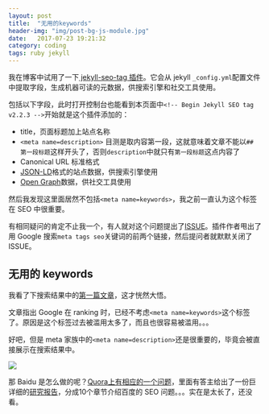 ```yaml
---
layout: post
title:  "无用的keywords"
header-img: "img/post-bg-js-module.jpg"
date:   2017-07-23 19:21:32
category: coding
tags: ruby jekyll
---
```


我在博客中试用了一下[ jekyll-seo-tag 插件](https://github.com/jekyll/jekyll-seo-tag/)。它会从 jekyll `_config.yml`配置文件中提取字段，生成机器可读的元数据，供搜索引擎和社交工具使用。

包括以下字段，此时打开控制台也能看到本页面中`<!-- Begin Jekyll SEO tag v2.2.3 -->`开始就是这个插件添加的：
* title，页面标题加上站点名称
* `<meta name=description>` 目测是取内容第一段，这就意味着文章不能以`## 第一段标题`这样开头了，否则`description`中就只有`第一段标题`这点内容了
* Canonical URL 标准格式
* [JSON-LD](https://developers.google.com/structured-data/)格式的站点数据，供搜索引擎使用
* [Open Graph](http://ogp.me/)数据，供社交工具使用

然后我发现这里面居然不包括`<meta name=keywords>`，我之前一直认为这个标签在 SEO 中很重要。

有相同疑问的肯定不止我一个，有人就对这个问题提出了[ISSUE](https://github.com/jekyll/jekyll-seo-tag/issues/9)。插件作者甩出了用 Google 搜索`meta tags seo`关键词的前两个链接，然后提问者就默默关闭了 ISSUE。

## 无用的 keywords

我看了下搜索结果中的[第一篇文章](http://www.wordstream.com/meta-tags)，这才恍然大悟。

文章指出 Google 在 ranking 时，已经不考虑`<meta name=keywords>`这个标签了。原因是这个标签过去被滥用太多了，而且也很容易被滥用。。。

好吧，但是 meta 家族中的`<meta name=description>`还是很重要的，毕竟会被直接展示在搜索结果中。

![](http://www.wordstream.com/images/screenshots/meta-description-tag.gif)

那 Baidu 是怎么做的呢？[Quora上有相应的一个问题](https://www.quora.com/Is-the-meta-keyword-tag-a-factor-in-Baidu)，里面有答主给出了一份巨详细的[研究报告](http://www.dragonmetrics.com/baidu-seo-guide/)，分成10个章节介绍百度的 SEO 问题。。。实在是太长了，还没看。


